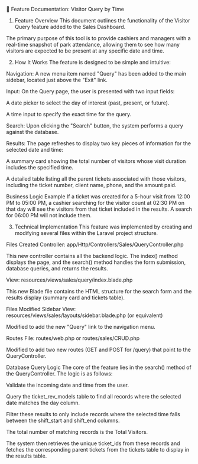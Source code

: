 🚀 Feature Documentation: Visitor Query by Time
1. Feature Overview
This document outlines the functionality of the Visitor Query feature added to the Sales Dashboard.

The primary purpose of this tool is to provide cashiers and managers with a real-time snapshot of park attendance, allowing them to see how many visitors are expected to be present at any specific date and time.

2. How It Works
The feature is designed to be simple and intuitive:

Navigation: A new menu item named "Query" has been added to the main sidebar, located just above the "Exit" link.

Input: On the Query page, the user is presented with two input fields:

A date picker to select the day of interest (past, present, or future).

A time input to specify the exact time for the query.

Search: Upon clicking the "Search" button, the system performs a query against the database.

Results: The page refreshes to display two key pieces of information for the selected date and time:

A summary card showing the total number of visitors whose visit duration includes the specified time.

A detailed table listing all the parent tickets associated with those visitors, including the ticket number, client name, phone, and the amount paid.

Business Logic Example
If a ticket was created for a 5-hour visit from 12:00 PM to 05:00 PM, a cashier searching for the visitor count at 02:30 PM on that day will see the visitors from that ticket included in the results. A search for 06:00 PM will not include them.

3. Technical Implementation
This feature was implemented by creating and modifying several files within the Laravel project structure.

Files Created
Controller: app/Http/Controllers/Sales/QueryController.php

This new controller contains all the backend logic. The index() method displays the page, and the search() method handles the form submission, database queries, and returns the results.

View: resources/views/sales/query/index.blade.php

This new Blade file contains the HTML structure for the search form and the results display (summary card and tickets table).

Files Modified
Sidebar View: resources/views/sales/layouts/sidebar.blade.php (or equivalent)

Modified to add the new "Query" link to the navigation menu.

Routes File: routes/web.php or routes/sales/CRUD.php

Modified to add two new routes (GET and POST for /query) that point to the QueryController.

Database Query Logic
The core of the feature lies in the search() method of the QueryController. The logic is as follows:

Validate the incoming date and time from the user.

Query the ticket_rev_models table to find all records where the selected date matches the day column.

Filter these results to only include records where the selected time falls between the shift_start and shift_end columns.

The total number of matching records is the Total Visitors.

The system then retrieves the unique ticket_ids from these records and fetches the corresponding parent tickets from the tickets table to display in the results table.